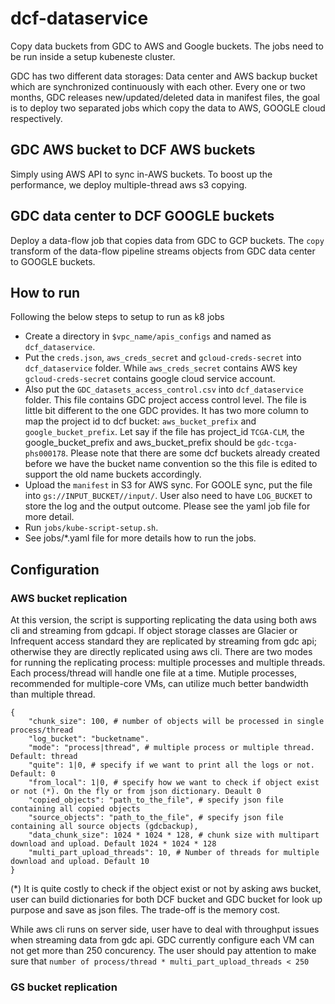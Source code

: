 # dcf-dataservice
 Copy data buckets from GDC to AWS and Google buckets. The jobs need to be run inside a setup kubeneste cluster.

 GDC has two different data storages: Data center and AWS backup bucket which are synchronized continuously with each other. Every one or two months, GDC releases new/updated/deleted data in manifest files, the goal is to deploy two separated jobs which copy the data to AWS, GOOGLE cloud respectively.

## GDC AWS bucket to DCF AWS buckets
 Simply using AWS API to sync in-AWS buckets. To boost up the performance, we deploy multiple-thread aws s3 copying.

## GDC data center to DCF GOOGLE buckets
 Deploy a data-flow job that copies data from GDC to GCP buckets. The `copy` transform of the data-flow pipeline streams objects from GDC data center to GOOGLE buckets.

## How to run
Following the below steps to setup to run as k8 jobs
- Create a directory in `$vpc_name/apis_configs` and named as `dcf_dataservice`.
- Put the `creds.json`, `aws_creds_secret` and `gcloud-creds-secret` into `dcf_dataservice` folder. While `aws_creds_secret` contains AWS key `gcloud-creds-secret` contains google cloud service account.
- Also put the `GDC_datasets_access_control.csv` into `dcf_dataservice` folder. This file contains GDC project access control level. The file is little bit different to 
the one GDC provides. It has two more column to map the project id to dcf bucket: `aws_bucket_prefix` and `google_bucket_prefix`. Let say if the file has project_id `TCGA-CLM`, the google_bucket_prefix and aws_bucket_prefix should be `gdc-tcga-phs000178`. Please note that there are some dcf buckets already created before we have the bucket name convention so the this file is edited to support the old name buckets accordingly.
- Upload the `manifest` in S3 for AWS sync. For GOOLE sync, put the file into `gs://INPUT_BUCKET//input/`. User also need to have `LOG_BUCKET` to store the log and the output outcome. Please see the yaml job file for more detail.
- Run `jobs/kube-script-setup.sh`.
- See jobs/*.yaml file for more details how to run the jobs.

## Configuration
### AWS bucket replication
At this version, the script is supporting replicating the data using both aws cli and streaming from gdcapi. If object storage classes are Glacier or Infrequent access standard they are replicated by streaming from gdc api; otherwise they are directly replicated using aws cli.
There are two modes for running the replicating process: multiple processes and multiple threads. Each process/thread will handle one file at a time. Mutiple processes, recommended for multiple-core VMs, can utilize much better bandwidth than multiple thread.

```
{
    "chunk_size": 100, # number of objects will be processed in single process/thread
    "log_bucket": "bucketname".
    "mode": "process|thread", # multiple process or multiple thread. Default: thread
    "quite": 1|0, # specify if we want to print all the logs or not. Default: 0
    "from_local": 1|0, # specify how we want to check if object exist or not (*). On the fly or from json dictionary. Deault 0
    "copied_objects": "path_to_the_file", # specify json file containing all copied objects
    "source_objects": "path_to_the_file", # specify json file containing all source objects (gdcbackup),
    "data_chunk_size": 1024 * 1024 * 128, # chunk size with multipart download and upload. Default 1024 * 1024 * 128
    "multi_part_upload_threads": 10, # Number of threads for multiple download and upload. Default 10
}

```

(*) It is quite costly to check if the object exist or not by asking aws bucket, user can build dictionaries for both DCF bucket and GDC bucket for look up purpose and save as json files. The trade-off is the memory cost.

While aws cli runs on server side, user have to deal with throughput issues when streaming data from gdc api. GDC currently configure each VM can not get more than 250 concurency. The user should pay attention to make sure that `number of process/thread * multi_part_upload_threads < 250`

### GS bucket replication

